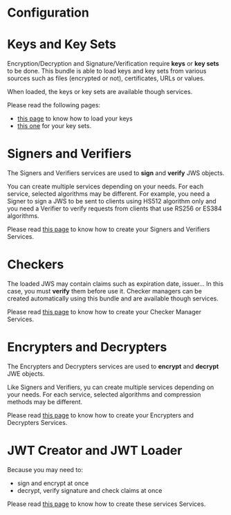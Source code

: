 Configuration
=============

# Keys and Key Sets

Encryption/Decryption and Signature/Verification require **keys** or **key sets** to be done.
This bundle is able to load keys and key sets from various sources such as files (encrypted or not), certificates, URLs or values.

When loaded, the keys or key sets are available though services.

Please read  the following pages:
- [this page](config/keys.md) to know how to load your keys
- [this one](config/key_sets.md) for your key sets.

# Signers and Verifiers

The Signers and Verifiers services are used to **sign** and **verify** JWS objects.

You can create multiple services depending on your needs. For each service, selected algorithms may be different.
For example, you need a Signer to sign a JWS to be sent to clients using HS512 algorithm only and you need a Verifier
to verify requests from clients that use RS256 or ES384 algorithms.

Please read [this page](config/signers_and_verifiers.md) to know how to create your Signers and Verifiers Services.

# Checkers

The loaded JWS may contain claims such as expiration date, issuer... In this case, you must **verify** them before use it.
Checker managers can be created automatically using this bundle and are available though services.

Please read [this page](config/checkers.md) to know how to create your Checker Manager Services.


# Encrypters and Decrypters

The Encrypters and Decrypters services are used to **encrypt** and **decrypt** JWE objects.

Like Signers and Verifiers, yu can create multiple services depending on your needs.
For each service, selected algorithms and compression methods may be different.

Please read [this page](config/encrypters_and_decrypters.md) to know how to create your Encrypters and Decrypters Services.

# JWT Creator and JWT Loader

Because you may need to:
* sign and encrypt at once
* decrypt, verify signature and check claims at once

Please read [this page](config/jwtloader_and_jwtcreator.md) to know how to create these services Services.
